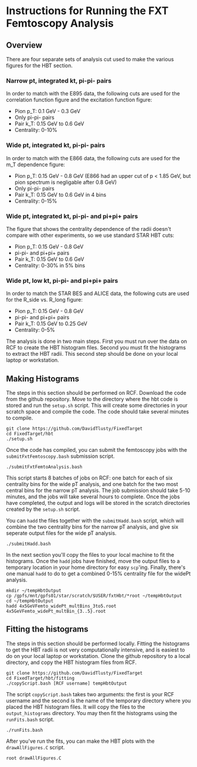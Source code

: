 # Instructions for Running the FXT Femtoscopy Analysis

## Overview
There are four separate sets of analysis cut used to make the various figures for the HBT section.

### Narrow pt, integrated kt, pi-pi- pairs
In order to match with the E895 data, the following cuts are used for the correlation function figure and the excitation function figure:

 * Pion p_T: 0.1 GeV - 0.3 GeV
 * Only pi-pi- pairs
 * Pair k_T: 0.15 GeV to 0.6 GeV
 * Centrality: 0-10%

### Wide pt, integrated kt, pi-pi- pairs
In order to match with the E866 data, the following cuts are used for the m_T dependence figure:

 * Pion p_T: 0.15 GeV - 0.8 GeV (E866 had an upper cut of p < 1.85 GeV, but pion spectrum is negligable after 0.8 GeV)
 * Only pi-pi- pairs
 * Pair k_T: 0.15 GeV to 0.6 GeV in 4 bins
 * Centrality: 0-15%

### Wide pt, integrated kt, pi-pi- and pi+pi+ pairs
The figure that shows the centrality dependence of the radii doesn't compare with other experiments, so we use standard STAR HBT cuts:

 * Pion p_T: 0.15 GeV - 0.8 GeV
 * pi-pi- and pi+pi+ pairs
 * Pair k_T: 0.15 GeV to 0.6 GeV
 * Centrality: 0-30% in 5% bins

### Wide pt, low kt, pi-pi- and pi+pi+ pairs
In order to match the STAR BES and ALICE data, the following cuts are used for the R_side vs. R_long figure:

 * Pion p_T: 0.15 GeV - 0.8 GeV
 * pi-pi- and pi+pi+ pairs
 * Pair k_T: 0.15 GeV to 0.25 GeV
 * Centrality: 0-5%

 The analysis is done in two main steps.
 First you must run over the data on RCF to create the HBT histogram files.
 Second you must fit the histograms to extract the HBT radii.
 This second step should be done on your local laptop or workstation.


## Making Histograms
The steps in this section should be performed on RCF.
Download the code from the github repository.
Move to the directory where the hbt code is stored and run the `setup.sh` script.
This will create some directories in your scratch space and compile the code.
The code should take several minutes to compile.

```shell
git clone https://github.com/DavidTlusty/FixedTarget 
cd FixedTarget/hbt
./setup.sh
```

Once the code has compiled, you can submit the femtoscopy jobs with the `submitFxtFemtoscopy.bash` submission script.

```shell
./submitFxtFemtoAnalysis.bash
```

This script starts 8 batches of jobs on RCF: one batch for each of six centrality bins for the wide pT analysis, and one batch for the two most central bins for the narrow pT analysis.
The job submission should take 5-10 minutes, and the jobs will take several hours to complete.
Once the jobs have completed, the output and logs will be stored in the scratch directories created by the `setup.sh` script.

You can `hadd` the files together with the `submitHadd.bash` script, which will combine the two centrality bins for the narrow pT analysis, and give six seperate output files for the wide pT analysis.

```shell
./submitHadd.bash
```

In the next section you'll copy the files to your local machine to fit the histograms.
Once the `hadd` jobs have finished, move the output files to a temporary location in your home directory for easy `scp`'ing.
Finally, there's one manual `hadd` to do to get a combined 0-15% centrality file for the widePt analysis.

```shell
mkdir ~/tempHbtOutput
cp /gpfs/mnt/gpfs01/star/scratch/$USER/fxtHbt/*root ~/tempHbtOutput
cd ~/tempHbtOutput
hadd 4x5GeVFemto_widePt_multBins_3to5.root 4x5GeVFemto_widePt_multBin_{3..5}.root
```

## Fitting the histograms
The steps in this section should be performed locally.
Fitting the histograms to get the HBT radii is not very computationally intensive, and is easiest to do on your local laptop or workstation.
Clone the github repository to a local directory, and copy the HBT histogram files from RCF.

```shell
git clone https://github.com/DavidTlusty/FixedTarget 
cd FixedTarget/hbt/fitting
./copyScript.bash [RCF username] tempHbtOutput
```

The script `copyScript.bash` takes two arguments: the first is your RCF username and the second is the name of the temporary directory where you placed the HBT histogram files.
It will copy the files to the `output_histograms` directory.
You may then fit the histograms using the `runFits.bash` script.

```shell
./runFits.bash
```

After you've run the fits, you can make the HBT plots with the `drawAllFigures.C` script.

```shell
root drawAllFigures.C
```
